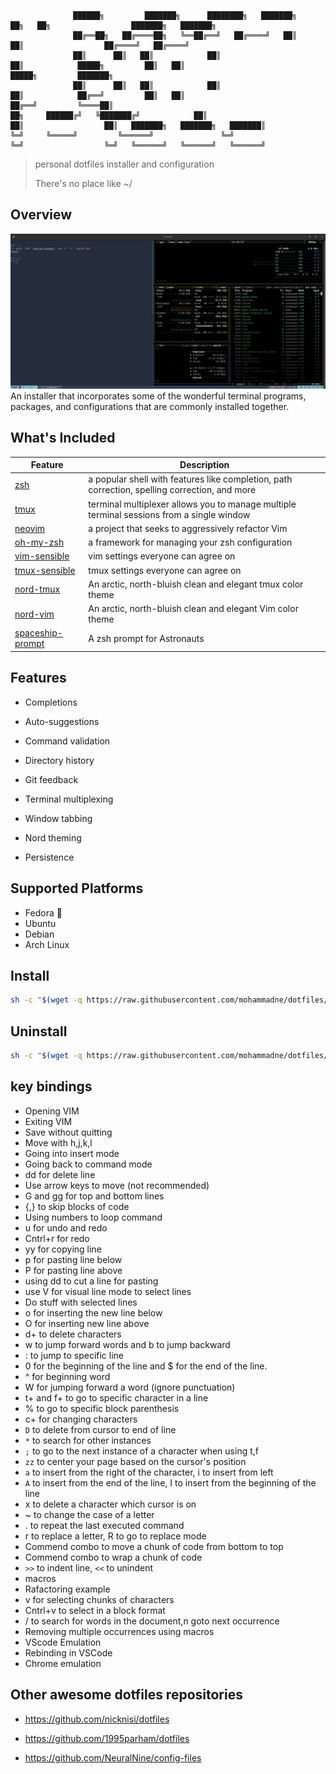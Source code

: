 ```
              ██████╗         ███████╗      ████████╗   ███████╗   ██╗   ██╗                  ███████╗   ███████╗
              ██╔══██╗   ██╔════██╗   ╚══██╔══╝   ██╔════╝   ██║   ██║                  ██╔════╝   ██╔════╝
              ██║      ██║   ██║            ██║            ██║            █████╗         ██║   ██║                  █████╗         ███████╗
              ██║      ██║   ██║            ██║            ██║            ██╔══╝         ██║   ██║                  ██╔══╝         ╚════██║
██╗     ██████╔╝   ╚███████╔╝            ██║            ██║                  ██║   ███████╗   ███████╗   ███████║
╚═╝     ╚═════╝         ╚══════╝               ╚═╝            ╚═╝                  ╚═╝   ╚══════╝   ╚══════╝   ╚══════╝
```

> personal dotfiles installer and configuration
> 
> There's no place like ~/

## Overview

![Cover preview](assets/terminal.png)  
An installer that incorporates some of the wonderful terminal programs, packages, and configurations that are commonly installed together.

## What's Included

| Feature                                                             | Description                                                                                   |
| ------------------------------------------------------------------- | --------------------------------------------------------------------------------------------- |
| [zsh](https://en.wikipedia.org/wiki/Z_shell)                        | a popular shell with features like completion, path correction, spelling correction, and more |
| [tmux](https://github.com/tmux/tmux)                                | terminal multiplexer allows you to manage multiple terminal sessions from a single window     |
| [neovim](https://neovim.io/)                                        | a project that seeks to aggressively refactor Vim                                             |
| [oh-my-zsh](https://github.com/robbyrussell/oh-my-zsh)              | a framework for managing your zsh configuration                                               |
| [vim-sensible](https://github.com/tpope/vim-sensible)               | vim settings everyone can agree on                                                            |
| [tmux-sensible](https://github.com/tmux-plugins/tmux-sensible)      | tmux settings everyone can agree on                                                           |
| [nord-tmux](https://github.com/arcticicestudio/nord-tmux)           | An arctic, north-bluish clean and elegant tmux color theme                                    |
| [nord-vim](https://github.com/arcticicestudio/nord-vim)             | An arctic, north-bluish clean and elegant Vim color theme                                     |
| [spaceship-prompt](https://github.com/denysdovhan/spaceship-prompt) | A zsh prompt for Astronauts                                                                   |

## Features

- Completions

- Auto-suggestions

- Command validation

- Directory history

- Git feedback

- Terminal multiplexing

- Window tabbing

- Nord theming

- Persistence

## Supported Platforms

- Fedora 💚
- Ubuntu
- Debian
- Arch Linux

## Install

``` bash
sh -c "$(wget -q https://raw.githubusercontent.com/mohammadne/dotfiles/master/install.sh -O -)"
```

## Uninstall

``` bash
sh -c "$(wget -q https://raw.githubusercontent.com/mohammadne/dotfiles/master/uninstall.sh -O -)"
```

## key bindings

- Opening VIM
- Exiting VIM
- Save without quitting
- Move with h,j,k,l
- Going into insert mode
- Going back to command mode
- dd for delete line
- Use arrow keys to move (not recommended)
- G and gg for top and bottom lines
- {,} to skip blocks of code
- Using numbers to loop command
- u for undo and redo
- Cntrl+r for redo
- yy for copying line 
- p for pasting line below
- P for pasting line above
- using dd to cut a line for pasting
- use V for visual line mode to select lines
- Do stuff with selected lines
- o for inserting the new line below
- O for inserting new line above
- d+<command> to delete characters
- w to jump forward words and b to jump backward
- :<num> to jump to specific line
- 0 for the beginning of the line and $ for the end of the line. 
- ^ for beginning word
- W for jumping forward a word (ignore punctuation)
- t+<char> and f+<char> to go to specific character in a line
- % to go to specific block parenthesis
- c+<command> for changing characters
- `D` to delete from cursor to end of line
- `*` to search for other instances
- `;` to go to the next instance of a character when using t,f
- `zz` to center your page based on the cursor's position
- `a` to insert from the right of the character, i to insert from left
- `A` to insert from the end of the line, I to insert from the beginning of the line
- x to delete a character which cursor is on
- ~ to change the case of a letter
- . to repeat the last executed command
- r to replace a letter, R to go to replace mode
- Commend combo to move a chunk of code from bottom to top
- Commend combo to wrap a chunk of code
- `>>` to indent line, `<<` to unindent
- macros
- Rafactoring example
- v for selecting chunks of characters
- Cntrl+v to select in a block format
- /<chars> to search for words in the document,n goto next occurrence
- Removing multiple occurrences using macros
- VScode Emulation
- Rebinding <Esc> in VSCode
- Chrome emulation

## Other awesome dotfiles repositories

- https://github.com/nicknisi/dotfiles

- https://github.com/1995parham/dotfiles

- https://github.com/NeuralNine/config-files